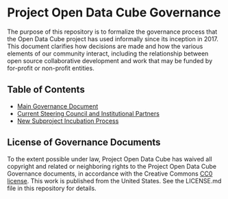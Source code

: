 # Project Open Data Cube Governance

The purpose of this repository is to formalize the governance process that the Open Data Cube project has used informally since its inception in 2017. This document clarifies how decisions are made and how the various elements of our community interact, including the relationship between open source collaborative development and work that may be funded by for-profit or non-profit entities.

## Table of Contents

* [Main Governance Document](governance.md)
* [Current Steering Council and Institutional Partners](people.md)
* [New Subproject Incubation Process](newsubprojects.md)

## License of Governance Documents

To the extent possible under law, Project Open Data Cube has waived all copyright and related or neighboring rights to the Project Open Data Cube Governance documents, in accordance with the Creative Commons [CC0 license](http://creativecommons.org/publicdomain/zero/1.0/). This work is published from the United States.  See the LICENSE.md file in this repository for details.
